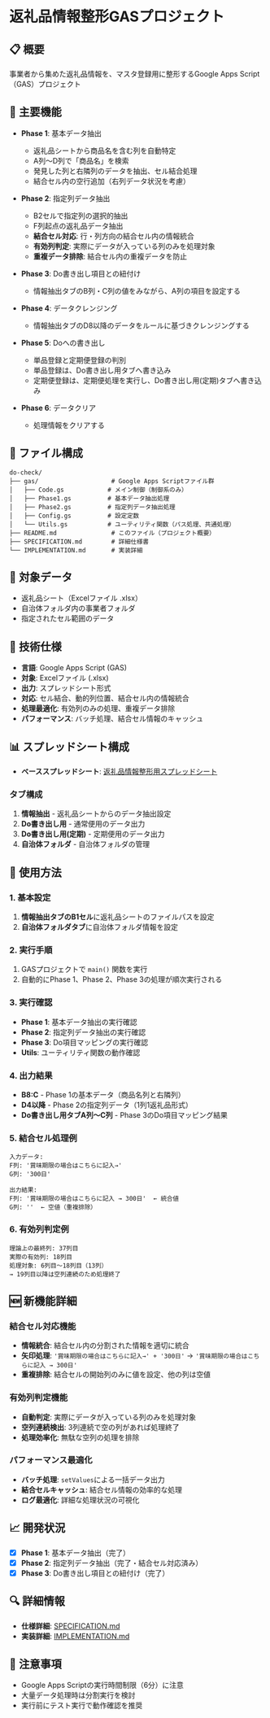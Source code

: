 # 返礼品情報整形GASプロジェクト

## 📋 概要
事業者から集めた返礼品情報を、マスタ登録用に整形するGoogle Apps Script（GAS）プロジェクト

## 🚀 主要機能
- **Phase 1**: 基本データ抽出
  - 返礼品シートから商品名を含む列を自動特定
  - A列〜D列で「商品名」を検索
  - 発見した列と右隣列のデータを抽出、セル結合処理
  - 結合セル内の空行追加（右列データ状況を考慮）
  
- **Phase 2**: 指定列データ抽出
  - B2セルで指定列の選択的抽出
  - F列起点の返礼品データ抽出
  - **結合セル対応**: 行・列方向の結合セル内の情報統合
  - **有効列判定**: 実際にデータが入っている列のみを処理対象
  - **重複データ排除**: 結合セル内の重複データを防止

- **Phase 3**: Do書き出し項目との紐付け
  - 情報抽出タブのB列・C列の値をみながら、A列の項目を設定する

- **Phase 4**: データクレンジング
  - 情報抽出タブのD8以降のデータをルールに基づきクレンジングする

- **Phase 5**: Doへの書き出し
  - 単品登録と定期便登録の判別
  - 単品登録は、Do書き出し用タブへ書き込み
  - 定期便登録は、定期便処理を実行し、Do書き出し用(定期)タブへ書き込み

- **Phase 6**: データクリア
  - 処理情報をクリアする

## 📁 ファイル構成
```
do-check/
├── gas/                    # Google Apps Scriptファイル群
│   ├── Code.gs            # メイン制御（制御系のみ）
│   ├── Phase1.gs          # 基本データ抽出処理
│   ├── Phase2.gs          # 指定列データ抽出処理
│   ├── Config.gs          # 設定定数
│   └── Utils.gs           # ユーティリティ関数（パス処理、共通処理）
├── README.md               # このファイル（プロジェクト概要）
├── SPECIFICATION.md        # 詳細仕様書
└── IMPLEMENTATION.md       # 実装詳細
```

## 🎯 対象データ
- 返礼品シート（Excelファイル .xlsx）
- 自治体フォルダ内の事業者フォルダ
- 指定されたセル範囲のデータ

## 🔧 技術仕様
- **言語**: Google Apps Script (GAS)
- **対象**: Excelファイル (.xlsx)
- **出力**: スプレッドシート形式
- **対応**: セル結合、動的列位置、結合セル内の情報統合
- **処理最適化**: 有効列のみの処理、重複データ排除
- **パフォーマンス**: バッチ処理、結合セル情報のキャッシュ

## 📊 スプレッドシート構成
- **ベーススプレッドシート**: [返礼品情報整形用スプレッドシート](https://docs.google.com/spreadsheets/d/1W-Kmre4FTL5iU0VNSs5Z4vLVsXzFebLYlxSxnPWkxPQ/edit?gid=0#gid=0)

### タブ構成
1. **情報抽出** - 返礼品シートからのデータ抽出設定
2. **Do書き出し用** - 通常便用のデータ出力
3. **Do書き出し用(定期)** - 定期便用のデータ出力
4. **自治体フォルダ** - 自治体フォルダの管理

## 🚀 使用方法

### 1. 基本設定
1. **情報抽出タブのB1セル**に返礼品シートのファイルパスを設定
2. **自治体フォルダタブ**に自治体フォルダ情報を設定

### 2. 実行手順
1. GASプロジェクトで `main()` 関数を実行
2. 自動的にPhase 1、Phase 2、Phase 3の処理が順次実行される

### 3. 実行確認
- **Phase 1**: 基本データ抽出の実行確認
- **Phase 2**: 指定列データ抽出の実行確認
- **Phase 3**: Do項目マッピングの実行確認
- **Utils**: ユーティリティ関数の動作確認

### 4. 出力結果
- **B8:C** - Phase 1の基本データ（商品名列と右隣列）
- **D4以降** - Phase 2の指定列データ（1列1返礼品形式）
- **Do書き出し用タブA列〜C列** - Phase 3のDo項目マッピング結果

### 5. 結合セル処理例
```
入力データ:
F列: '賞味期限の場合はこちらに記入→'
G列: '300日'

出力結果:
F列: '賞味期限の場合はこちらに記入 → 300日'  ← 統合値
G列: ''  ← 空値（重複排除）
```

### 6. 有効列判定例
```
理論上の最終列: 37列目
実際の有効列: 18列目
処理対象: 6列目〜18列目（13列）
→ 19列目以降は空列連続のため処理終了
```

## 🆕 新機能詳細

### 結合セル対応機能
- **情報統合**: 結合セル内の分割された情報を適切に統合
- **矢印処理**: `'賞味期限の場合はこちらに記入→' + '300日'` → `'賞味期限の場合はこちらに記入 → 300日'`
- **重複排除**: 結合セルの開始列のみに値を設定、他の列は空値

### 有効列判定機能
- **自動判定**: 実際にデータが入っている列のみを処理対象
- **空列連続検出**: 3列連続で空の列があれば処理終了
- **処理効率化**: 無駄な空列の処理を排除

### パフォーマンス最適化
- **バッチ処理**: `setValues`による一括データ出力
- **結合セルキャッシュ**: 結合セル情報の効率的な処理
- **ログ最適化**: 詳細な処理状況の可視化

## 📈 開発状況
- [x] **Phase 1**: 基本データ抽出（完了）
- [x] **Phase 2**: 指定列データ抽出（完了・結合セル対応済み）
- [x] **Phase 3**: Do書き出し項目との紐付け（完了）

## 🔍 詳細情報
- **仕様詳細**: [SPECIFICATION.md](./SPECIFICATION.md)
- **実装詳細**: [IMPLEMENTATION.md](./IMPLEMENTATION.md)

## 📝 注意事項
- Google Apps Scriptの実行時間制限（6分）に注意
- 大量データ処理時は分割実行を検討
- 実行前にテスト実行で動作確認を推奨
